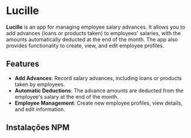 # Lucille

**Lucille** is an app for managing employee salary advances. It allows you to add advances (loans or products taken) to employees' salaries, with the amounts automatically deducted at the end of the month. The app also provides functionality to create, view, and edit employee profiles.

## Features
- **Add Advances**: Record salary advances, including loans or products taken by employees.
- **Automatic Deductions**: The advance amounts are deducted from the employee's salary at the end of the month.
- **Employee Management**: Create new employee profiles, view details, and edit information.

## Instalações NPM